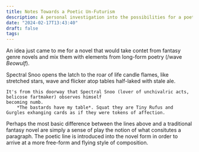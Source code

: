 ```yaml
---
title: Notes Towards a Poetic Un-Futurism
description: A personal investigation into the possibilities for a poetry-infused genre novel.
date: "2024-02-17T13:43:40"
draft: false
tags: 
---
```


An idea just came to me for a novel that would take contet from fantasy genre novels and mix them with elements from long-form poetry (/wave *Beowulf*). 


Spectral Snoo opens the latch to the roar of life
    candle flames, like stretched stars, wave and flicker atop tables half-laked with stale ale.

    It's from this doorway that Spectral Snoo (lover of unchivalric acts, belicose fartmaker) observes himself
    becoming numb.
        *The bastards have my table*. Squat they are Tiny Rufus and Gurgles exhanging cards as if they were tokens of affection.

Perhaps the most basic difference between the lines above and a traditional fantasy novel are simply a sense of play the notion of what consitutes a paragraph. The poetic line is introduced into the novel form in order to arrive at a more free-form and flying style of composition. 


